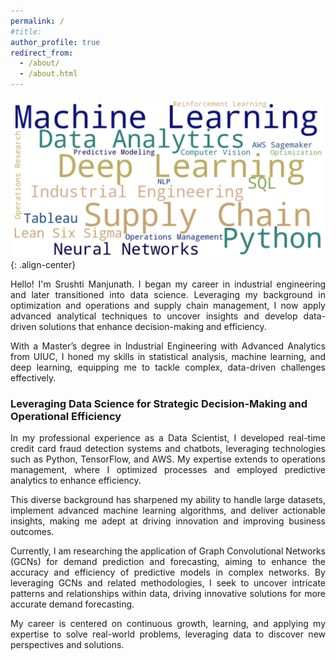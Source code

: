 ```yaml
---
permalink: /
#title: 
author_profile: true
redirect_from: 
  - /about/
  - /about.html
---
```

![cover](/images/new-cp.png){: .align-center}

<p align="justify">
Hello! I'm Srushti Manjunath. I began my career in industrial engineering and later transitioned into data science. Leveraging my background in optimization and operations and supply chain management, I now apply advanced analytical techniques to uncover insights and develop data-driven solutions that enhance decision-making and efficiency.
</p>

<p align="justify">
With a Master’s degree in Industrial Engineering with Advanced Analytics from UIUC, I honed my skills in statistical analysis, machine learning, and deep learning, equipping me to tackle complex, data-driven challenges effectively.
</p>

### Leveraging Data Science for Strategic Decision-Making and Operational Efficiency
<p align="justify">
In my professional experience as a Data Scientist, I developed real-time credit card fraud detection systems and chatbots, leveraging technologies such as Python, TensorFlow, and AWS. My expertise extends to operations management, where I optimized processes and employed predictive analytics to enhance efficiency.
</p>

<p align="justify">
This diverse background has sharpened my ability to handle large datasets, implement advanced machine learning algorithms, and deliver actionable insights, making me adept at driving innovation and improving business outcomes.
</p>

<p align="justify">
Currently, I am researching the application of Graph Convolutional Networks (GCNs) for demand prediction and forecasting, aiming to enhance the accuracy and efficiency of predictive models in complex networks. By leveraging GCNs and related methodologies, I seek to uncover intricate patterns and relationships within data, driving innovative solutions for more accurate demand forecasting.
</p>

<p align="justify">
My career is centered on continuous growth, learning, and applying my expertise to solve real-world problems, leveraging data to discover new perspectives and solutions.
</p>


